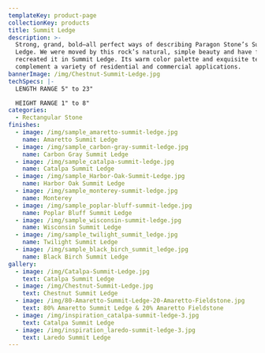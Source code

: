 ```yaml
---
templateKey: product-page
collectionKey: products
title: Summit Ledge
description: >-
  Strong, grand, bold–all perfect ways of describing Paragon Stone’s Summit
  Ledge. We were moved by this rock’s natural, simple beauty and have faithfully
  recreated it in Summit Ledge. Its warm color palette and exquisite textures
  complement a variety of residential and commercial applications.
bannerImage: /img/Chestnut-Summit-Ledge.jpg
techSpecs: |-
  LENGTH RANGE 5" to 23"

  HEIGHT RANGE 1" to 8"
categories:
  - Rectangular Stone
finishes:
  - image: /img/sample_amaretto-summit-ledge.jpg
    name: Amaretto Summit Ledge
  - image: /img/sample_carbon-gray-summit-ledge.jpg
    name: Carbon Gray Summit Ledge
  - image: /img/sample_catalpa-summit-ledge.jpg
    name: Catalpa Summit Ledge
  - image: /img/sample_Harbor-Oak-Summit-Ledge.jpg
    name: Harbor Oak Summit Ledge
  - image: /img/sample_monterey-summit-ledge.jpg
    name: Monterey
  - image: /img/sample_poplar-bluff-summit-ledge.jpg
    name: Poplar Bluff Summit Ledge
  - image: /img/sample_wisconsin-summit-ledge.jpg
    name: Wisconsin Summit Ledge
  - image: /img/sample_twilight_summit_ledge.jpg
    name: Twilight Summit Ledge
  - image: /img/sample_black_birch_summit_ledge.jpg
    name: Black Birch Summit Ledge
gallery:
  - image: /img/Catalpa-Summit-Ledge.jpg
    text: Catalpa Summit Ledge
  - image: /img/Chestnut-Summit-Ledge.jpg
    text: Chestnut Summit Ledge
  - image: /img/80-Amaretto-Summit-Ledge-20-Amaretto-Fieldstone.jpg
    text: 80% Amaretto Summit Ledge & 20% Amaretto Fieldstone
  - image: /img/inspiration_catalpa-summit-ledge-3.jpg
    text: Catalpa Summit Ledge
  - image: /img/inspiration_laredo-summit-ledge-3.jpg
    text: Laredo Summit Ledge
---
```

